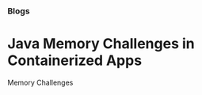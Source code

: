 ### Blogs

# Java Memory Challenges in Containerized Apps
<a link="blogs/container-memory.MD">Memory Challenges</a>



